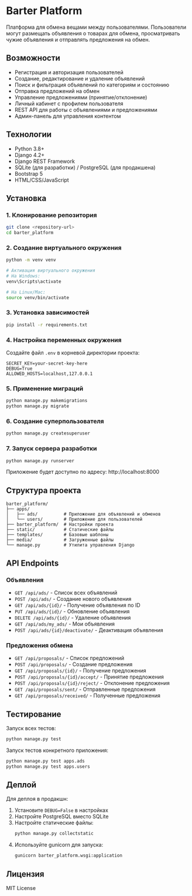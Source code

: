# Barter Platform

Платформа для обмена вещами между пользователями. Пользователи могут размещать объявления о товарах для обмена, просматривать чужие объявления и отправлять предложения на обмен.

## Возможности

- Регистрация и авторизация пользователей
- Создание, редактирование и удаление объявлений
- Поиск и фильтрация объявлений по категориям и состоянию
- Отправка предложений на обмен
- Управление предложениями (принятие/отклонение)
- Личный кабинет с профилем пользователя
- REST API для работы с объявлениями и предложениями
- Админ-панель для управления контентом

## Технологии

- Python 3.8+
- Django 4.2+
- Django REST Framework
- SQLite (для разработки) / PostgreSQL (для продакшена)
- Bootstrap 5
- HTML/CSS/JavaScript

## Установка

### 1. Клонирование репозитория

```bash
git clone <repository-url>
cd barter_platform
```

### 2. Создание виртуального окружения

```bash
python -m venv venv

# Активация виртуального окружения
# На Windows:
venv\Scripts\activate

# На Linux/Mac:
source venv/bin/activate
```

### 3. Установка зависимостей

```bash
pip install -r requirements.txt
```

### 4. Настройка переменных окружения

Создайте файл `.env` в корневой директории проекта:

```env
SECRET_KEY=your-secret-key-here
DEBUG=True
ALLOWED_HOSTS=localhost,127.0.0.1
```

### 5. Применение миграций

```bash
python manage.py makemigrations
python manage.py migrate
```

### 6. Создание суперпользователя

```bash
python manage.py createsuperuser
```

### 7. Запуск сервера разработки

```bash
python manage.py runserver
```

Приложение будет доступно по адресу: http://localhost:8000

## Структура проекта

```
barter_platform/
├── apps/
│   ├── ads/          # Приложение для объявлений и обменов
│   └── users/        # Приложение для пользователей
├── barter_platform/  # Настройки проекта
├── static/           # Статические файлы
├── templates/        # Базовые шаблоны
├── media/            # Загруженные файлы
└── manage.py         # Утилита управления Django
```

## API Endpoints

### Объявления

- `GET /api/ads/` - Список всех объявлений
- `POST /api/ads/` - Создание нового объявления
- `GET /api/ads/{id}/` - Получение объявления по ID
- `PUT /api/ads/{id}/` - Обновление объявления
- `DELETE /api/ads/{id}/` - Удаление объявления
- `GET /api/ads/my_ads/` - Мои объявления
- `POST /api/ads/{id}/deactivate/` - Деактивация объявления

### Предложения обмена

- `GET /api/proposals/` - Список предложений
- `POST /api/proposals/` - Создание предложения
- `GET /api/proposals/{id}/` - Получение предложения
- `POST /api/proposals/{id}/accept/` - Принятие предложения
- `POST /api/proposals/{id}/reject/` - Отклонение предложения
- `GET /api/proposals/sent/` - Отправленные предложения
- `GET /api/proposals/received/` - Полученные предложения

## Тестирование

Запуск всех тестов:

```bash
python manage.py test
```

Запуск тестов конкретного приложения:

```bash
python manage.py test apps.ads
python manage.py test apps.users
```

## Деплой

Для деплоя в продакшн:

1. Установите `DEBUG=False` в настройках
2. Настройте PostgreSQL вместо SQLite
3. Настройте статические файлы:
   ```bash
   python manage.py collectstatic
   ```
4. Используйте gunicorn для запуска:
   ```bash
   gunicorn barter_platform.wsgi:application
   ```

## Лицензия

MIT License